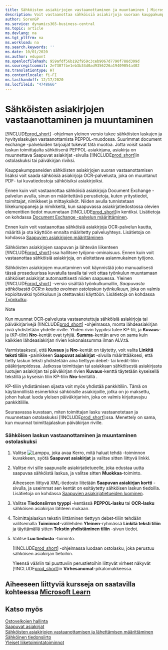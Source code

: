 ```yaml
---
title: Sähköisten asiakirjojen vastaanottaminen ja muuntaminen | Microsoft Docs
description: Voit vastaanottaa sähköisiä asiakirjoja suoraan kauppakumppaneilta tai OCR-palvelusta.
author: SorenGP
ms.service: dynamics365-business-central
ms.topic: article
ms.devlang: na
ms.tgt_pltfrm: na
ms.workload: na
ms.search.keywords: ''
ms.date: 10/01/2020
ms.author: edupont
ms.openlocfilehash: 959afdf56b192f959c3ceb9067d7790f788d309d
ms.sourcegitcommit: 2e7307fbe1eb3b34d0ad9356226a19409054a402
ms.translationtype: HT
ms.contentlocale: fi-FI
ms.lasthandoff: 12/17/2020
ms.locfileid: "4748666"
---
```

# <a name="receive-and-convert-electronic-documents"></a>Sähköisten asiakirjojen vastaanottaminen ja muuntaminen
[!INCLUDE[prod_short](includes/prod_short.md)] -ohjelman yleinen versio tukee sähköisten laskujen ja hyvityslaskujen vastaanottamista PEPPOL-muodossa. Suurimmat document exchange -palveluiden tarjoajat tukevat tätä muotoa. Jotta voisit saada laskun toimittajalta sähköisenä PEPPOL-asiakirjana, asiakirja on muunnettava Saapuvat asiakirjat -sivulla [!INCLUDE[prod_short](includes/prod_short.md)]in ostolaskuksi tai päiväkirjan riviksi.

 Kauppakumppaneiden sähköisten asiakirjojen suoran vastaanottamisen lisäksi voit saada sähköisiä asiakirjoja OCR-palvelusta, joka on muuntanut PDF- tai kuvatiedostoja sähköisiksi asiakirjoiksi.  

 Ennen kuin voit vastaanottaa sähköisiä asiakirjoja Document Exchange -palvelun avulla, sinun on määritettävä perustietoja, kuten yritystiedot, toimittajat, nimikkeet ja mittayksiköt. Niiden avulla tunnistetaan liikekumppaneja ja nimikkeitä, kun saapuvassa asiakirjatiedostossa olevien elementtien tiedot muunnetaan [!INCLUDE[prod_short](includes/prod_short.md)]in kentiksi. Lisätietoja on kohdassa [Document Exchange -palvelun määrittäminen](across-how-to-set-up-a-document-exchange-service.md).  

 Ennen kuin voit vastaanottaa sähköisiä asiakirjoja OCR-palvelun kautta, määritä ja ota käyttöön ennalta määritetty palveluyhteys. Lisätietoja on kohdassa [Saapuvien asiakirjojen määrittäminen](across-how-setup-income-documents.md).  

 Sähköisten asiakirjojen saapuvan ja lähtevän liikenteen [!INCLUDE[prod_short](includes/prod_short.md)]:ssa hallitsee työjono-ominaisuus. Ennen kuin voit vastaanottaa sähköisiä asiakirjoja, on aloitettava asianmukainen työjono.  

 Sähköisten asiakirjojen muuntaminen voit käynnistää joko manuaalisesti tässä proseduurissa kuvatulla tavalla tai voit ottaa työnkulun muuntamaan sähköiset asiakirjat automaattisesti niiden saapuessa. Yleinen [!INCLUDE[prod_short](includes/prod_short.md)] -versio sisältää työnkulkumallin, *Saapuvasta sähköisestä OCR:n kautta avoimen ostolaskun työnkulkuun*, joka on valmis kopioitavaksi työnkuluun ja otettavaksi käyttöön. Lisätietoja on kohdassa [Työnkulku](across-workflow.md).  

> [!NOTE]  
>  Kun muunnat OCR-palvelusta vastaanotettuja sähköisiä asiakirjoja tai päiväkirjarivejä [!INCLUDE[prod_short](includes/prod_short.md)] -ohjelmassa, monta lähdeasiakirjan riviä yhdistetään yhdelle riville. Yhden rivin tyypiksi tulee KP-tili, ja **Kuvaus**- ja (KP-tilin) **Nro**-kentät ovat tyhjiä. **Summa**-kentän arvo on sama kuin kaikkien lähdeasiakirjan rivien kokonaissumma ilman ALV:tä.  
>   
>  Varmistaaksesi, että **Kuvaus** ja **Nro**-kentät on täytetty, voit valita **Linkitä teksti tiliin** -painikkeen **Saapuvat asiakirjat** -sivulla määrittääksesi, että tietty laskun teksti yhdistetään aina tiettyyn debet- tai kredit-tiliin pääkirjanpidossa. Jatkossa toimittajan tai asiakkaan sähköisestä asiakirjasta luotujen asiakirjan tai päiväkirjan rivien **Kuvaus**-kenttä täytetään kyseisellä tekstillä ja kyseisin tilin KP-tilin **Nro**-kentällä .  
>   
>  KP-tiliin yhdistämisen sijasta voit myös yhdistää pankkitiliin. Tämä on käytännöllistä esimerkiksi sähköisille asiakirjoille, jotka on jo maksettu, johon haluat luoda yleisen päiväkirjarivin, joka on valmis kirjattavajsu pankkitilille.  

 Seuraavassa kuvataan, miten toimittajan lasku vastaanotetaan ja muunnetaan ostolaskuksi [!INCLUDE[prod_short](includes/prod_short.md)]:ssa. Menettely on sama, kun muunnat toimittajalaskun päiväkirjan riville.  

### <a name="to-receive-and-convert-an-electronic-invoice-to-a-purchase-invoice"></a>Sähköisen laskun vastaanottaminen ja muuntaminen ostolaskuksi  

1.  Valitse ![Lamppu, joka avaa Kerro, mitä haluat tehdä -toiminnon](media/ui-search/search_small.png "Kerro, mitä haluat tehdä") kuvakkeen, syötä **Saapuvat asiakirjat** ja valitse sitten liittyvä linkki.  

2.  Valitse rivi sille saapuvalle asiakirjatietueelle, joka edustaa uutta saapuvaa sähköistä laskua, ja valitse sitten **Muokkaa**-toiminto.  

     Aiheeseen liittyvä XML-tiedosto liitetään **Saapuvan asiakirjan kortti** -sivulla, ja useimmat sen kentät on esitäytetty sähköisen laskun tiedoilla. Lisätietoja on kohdassa [Saapuvien asiakirjatietueiden luominen](across-how-create-income-document-records.md).  

3.  Valitse **Tiedonsiirron tyyppi** -kentässä **PEPPOL-lasku** tai **OCR-lasku** sähköisen asiakirjan lähteen mukaan.  

4.  Toimittajalaskun tekstin liittäminen tiettyyn debet-tiliin tehdään valitsemalla **Toiminnot**-välilehden **Yleinen**-ryhmässä **Linkitä teksti tiliin** ja täyttämällä sitten **Tekstin yhdistäminen tiliin** -sivun tiedot.  

5.  Valitse **Luo tiedosto** -toiminto.  

     [!INCLUDE[prod_short](includes/prod_short.md)] -ohjelmassa luodaan ostolasku, joka perustuu sähköisen asiakirjan tietoihin.  

     Yleensä vääriin tai puuttuviin perustietoihin liittyvät virheet näkyvät [!INCLUDE[prod_short](includes/prod_short.md)]in **Virhesanomat**-pikalomakkeessa.  

## <a name="see-related-training-at-microsoft-learn"></a>Aiheeseen liittyviä kursseja on saatavilla kohteessa [Microsoft Learn](/learn/modules/electronic-documents-dynamics-365-business-central/index)

## <a name="see-also"></a>Katso myös  
[Ostovelkojen hallinta](payables-manage-payables.md)  
[Saapuvat asiakirjat](across-income-documents.md)  
[Sähköisten asiakirjojen vastaanottamisen ja lähettämisen määrittäminen](across-how-to-set-up-electronic-document-sending-and-receiving.md)  
[Sähköinen tiedonsiirto](across-data-exchange.md)   
[Yleiset liiketoimintatoiminnot](ui-across-business-areas.md)  
